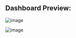 ## Dashboard Preview:



![image](https://github.com/user-attachments/assets/93507aab-489c-4c36-a273-ba7bdbf26800)



![image](https://github.com/user-attachments/assets/94996074-8d4a-45e7-a4a9-05b8bbe58cd0)
